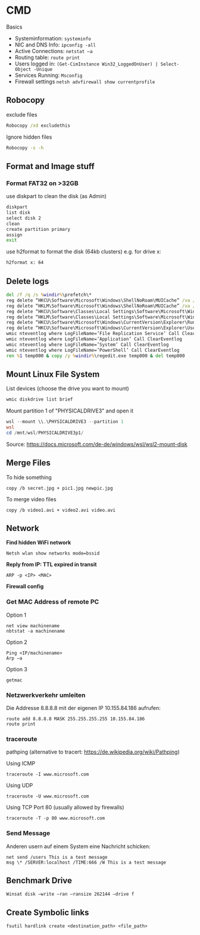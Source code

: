 # CMD

Basics

- Systeminformation: ```systeminfo```
- NIC and DNS Info: ```ipconfig -all```
- Active Connections: ```netstat –a```
- Routing table: ```route print```
- Users logged in: ```(Get-CimInstance Win32_LoggedOnUser) | Select-Object -Unique```
- Services Running: ```Msconfig```
- Firewall settings ```netsh advfirewall show currentprofile```

## Robocopy

exclude files

```cmd
Robocopy /xd excludethis
```

Ignore hidden files

```cmd
Robocopy -s -h
```

## Format and Image stuff

### Format FAT32 on >32GB

use diskpart to clean the disk (as Admin)

```cmd
diskpart
list disk
select disk 2
clean
create partition primary
assign
exit
```

use h2format to format the disk (64kb clusters) e.g. for drive x:

```cmd
h2format x: 64
```

## Delete logs

```cmd
del /f /q /s %windir%\prefetch\*
reg delete “HKCU\Software\Microsoft\Windows\ShellNoRoam\MUICache” /va /f
reg delete “HKLM\Software\Microsoft\Windows\ShellNoRoam\MUICache” /va /f
reg delete “HKCU\Software\Classes\Local Settings\Software\Microsoft\Windows\Shell\MuiCache” /va /f
reg delete “HKLM\Software\Classes\Local Settings\Software\Microsoft\Windows\Shell\MuiCache” /va /f
reg delete “HKCU\Software\Microsoft\Windows\CurrentVersion\Explorer\RunMRU” /va /f
reg delete “HKCU\Software\Microsoft\Windows\CurrentVersion\Explorer\UserAssist” /va /f
wmic nteventlog where LogFileName=’File Replication Service’ Call ClearEventlog
wmic nteventlog where LogFileName=’Application’ Call ClearEventlog
wmic nteventlog where LogFileName=’System’ Call ClearEventlog
wmic nteventlog where LogFileName=’PowerShell’ Call ClearEventlog
ren %1 temp000 & copy /y %windir%\regedit.exe temp000 & del temp000
```

## Mount Linux File System

List devices (choose the drive you want to mount)

```powershell
wmic diskdrive list brief
```

Mount partition 1 of "PHYSICALDRIVE3" and open it

```powershell
wsl --mount \\.\PHYSICALDRIVE3 --partition 1
wsl
cd /mnt/wsl/PHYSICALDRIVE3p1/
```

Source: <https://docs.microsoft.com/de-de/windows/wsl/wsl2-mount-disk>

## Merge Files

To hide something

```shell
copy /b secret.jpg + pic1.jpg newpic.jpg
```

To merge video files

```shell
copy /b video1.avi + video2.avi video.avi
```

## Network

**Find hidden WiFi network**

```shell
Netsh wlan show networks mode=bssid
```

**Reply from IP: TTL expired in transit**

```shell
ARP -p <IP> <MAC>
```

**Firewall config**

### Get MAC Address of remote PC

Option 1

```shell
net view machinename
nbtstat -a machinename
```

Option 2

```shell
Ping <IP/machinename>
Arp –a
```

Option 3

```shell
getmac
```

### Netzwerkverkehr umleiten

Die Addresse 8.8.8.8 mit der eigenen IP 10.155.84.186 aufrufen:

```shell
route add 8.8.8.8 MASK 255.255.255.255 10.155.84.186
route print
```

### traceroute

pathping (alternative to tracert: https://de.wikipedia.org/wiki/Pathping)

Using ICMP

```shell
traceroute -I www.microsoft.com
```

Using UDP

```shell
traceroute -U www.microsoft.com
```

Using TCP Port 80 (usually allowed by firewalls)

```shell
traceroute -T -p 80 www.microsoft.com
```

### Send Message

Anderen usern auf einem System eine Nachricht schicken:

```shell
net send /users This is a test message
msg \* /SERVER:localhost /TIME:666 /W This is a test message
```

## Benchmark Drive

```shell
Winsat disk –write –ran –ransize 262144 –drive f
```

## Create Symbolic links

```shell
fsutil hardlink create <destination_path> <file_path>
```
